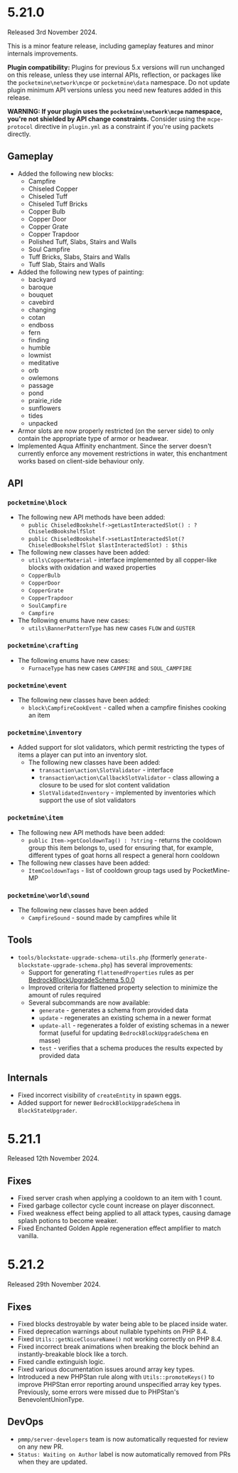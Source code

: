 # 5.21.0
Released 3rd November 2024.

This is a minor feature release, including gameplay features and minor internals improvements.

**Plugin compatibility:** Plugins for previous 5.x versions will run unchanged on this release, unless they use internal APIs, reflection, or packages like the `pocketmine\network\mcpe`  or `pocketmine\data` namespace.
Do not update plugin minimum API versions unless you need new features added in this release.

**WARNING: If your plugin uses the `pocketmine\network\mcpe` namespace, you're not shielded by API change constraints.**
Consider using the `mcpe-protocol` directive in `plugin.yml` as a constraint if you're using packets directly.

## Gameplay
- Added the following new blocks:
  - Campfire
  - Chiseled Copper
  - Chiseled Tuff
  - Chiseled Tuff Bricks
  - Copper Bulb
  - Copper Door
  - Copper Grate
  - Copper Trapdoor
  - Polished Tuff, Slabs, Stairs and Walls
  - Soul Campfire
  - Tuff Bricks, Slabs, Stairs and Walls
  - Tuff Slab, Stairs and Walls
- Added the following new types of painting:
  - backyard
  - baroque
  - bouquet
  - cavebird
  - changing
  - cotan
  - endboss
  - fern
  - finding
  - humble
  - lowmist
  - meditative
  - orb
  - owlemons
  - passage
  - pond
  - prairie_ride
  - sunflowers
  - tides
  - unpacked
- Armor slots are now properly restricted (on the server side) to only contain the appropriate type of armor or headwear.
- Implemented Aqua Affinity enchantment. Since the server doesn't currently enforce any movement restrictions in water, this enchantment works based on client-side behaviour only.

## API
### `pocketmine\block`
- The following new API methods have been added:
  - `public ChiseledBookshelf->getLastInteractedSlot() : ?ChiseledBookshelfSlot`
  - `public ChiseledBookshelf->setLastInteractedSlot(?ChiseledBookshelfSlot $lastInteractedSlot) : $this`
- The following new classes have been added: 
  - `utils\CopperMaterial` - interface implemented by all copper-like blocks with oxidation and waxed properties
  - `CopperBulb`
  - `CopperDoor`
  - `CopperGrate`
  - `CopperTrapdoor`
  - `SoulCampfire`
  - `Campfire`
- The following enums have new cases:
  - `utils\BannerPatternType` has new cases `FLOW` and `GUSTER`

### `pocketmine\crafting`
- The following enums have new cases:
  - `FurnaceType` has new cases `CAMPFIRE` and `SOUL_CAMPFIRE`

### `pocketmine\event`
- The following new classes have been added:
  - `block\CampfireCookEvent` - called when a campfire finishes cooking an item

### `pocketmine\inventory`
- Added support for slot validators, which permit restricting the types of items a player can put into an inventory slot.
  - The following new classes have been added:
    - `transaction\action\SlotValidator` - interface
    - `transaction\action\CallbackSlotValidator` - class allowing a closure to be used for slot content validation
    - `SlotValidatedInventory` - implemented by inventories which support the use of slot validators

### `pocketmine\item`
- The following new API methods have been added:
  - `public Item->getCooldownTag() : ?string` - returns the cooldown group this item belongs to, used for ensuring that, for example, different types of goat horns all respect a general horn cooldown
- The following new classes have been added:
  - `ItemCooldownTags` - list of cooldown group tags used by PocketMine-MP

### `pocketmine\world\sound`
- The following new classes have been added
  - `CampfireSound` - sound made by campfires while lit

## Tools
- `tools/blockstate-upgrade-schema-utils.php` (formerly `generate-blockstate-upgrade-schema.php`) has several improvements:
  - Support for generating `flattenedProperties` rules as per [BedrockBlockUpgradeSchema 5.0.0](https://github.com/pmmp/BedrockBlockUpgradeSchema/releases/tag/5.0.0)
  - Improved criteria for flattened property selection to minimize the amount of rules required
  - Several subcommands are now available:
    - `generate` - generates a schema from provided data
    - `update` - regenerates an existing schema in a newer format
    - `update-all` - regenerates a folder of existing schemas in a newer format (useful for updating `BedrockBlockUpgradeSchema` en masse)
    - `test` - verifies that a schema produces the results expected by provided data

## Internals
- Fixed incorrect visibility of `createEntity` in spawn eggs.
- Added support for newer `BedrockBlockUpgradeSchema` in `BlockStateUpgrader`.

# 5.21.1
Released 12th November 2024.

## Fixes
- Fixed server crash when applying a cooldown to an item with 1 count.
- Fixed garbage collector cycle count increase on player disconnect.
- Fixed weakness effect being applied to all attack types, causing damage splash potions to become weaker.
- Fixed Enchanted Golden Apple regeneration effect amplifier to match vanilla.

# 5.21.2
Released 29th November 2024.

## Fixes
- Fixed blocks destroyable by water being able to be placed inside water.
- Fixed deprecation warnings about nullable typehints on PHP 8.4.
- Fixed `Utils::getNiceClosureName()` not working correctly on PHP 8.4.
- Fixed incorrect break animations when breaking the block behind an instantly-breakable block like a torch.
- Fixed candle extinguish logic.
- Fixed various documentation issues around array key types.
- Introduced a new PHPStan rule along with `Utils::promoteKeys()` to improve PHPStan error reporting around unspecified array key types. Previously, some errors were missed due to PHPStan's BenevolentUnionType.

## DevOps
- `pmmp/server-developers` team is now automatically requested for review on any new PR.
- `Status: Waiting on Author` label is now automatically removed from PRs when they are updated.
